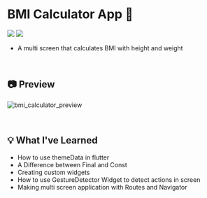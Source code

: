 # BMI Calculator App 💪
<img src="https://img.shields.io/badge/Dart-0175C2?style=for-the-badge&logo=Dart&logoColor=white"> <img src="https://img.shields.io/badge/Flutter-02569B?style=for-the-badge&logo=Flutter&logoColor=white">
* A multi screen that calculates BMI with height and weight

<br/>

## 📷 Preview
![bmi_calculator_preview](https://github.com/HyojunK/bmi_calculator_flutter/assets/26563226/2d2731a2-9b1d-4609-a326-f3f6c85a1976)

<br/>

## 💡 What I've Learned
* How to use themeData in flutter
* A Difference between Final and Const
* Creating custom widgets
* How to use GestureDetector Widget to detect actions in screen
* Making multi screen application with Routes and Navigator
